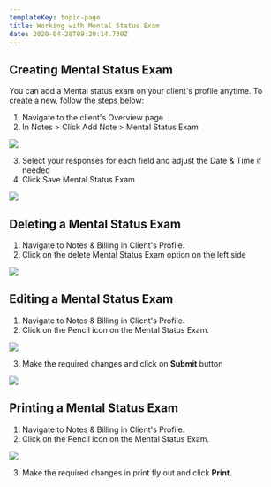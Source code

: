 ```yaml
---
templateKey: topic-page
title: Working with Mental Status Exam
date: 2020-04-28T09:20:14.730Z
---
```

## Creating Mental Status Exam

You can add a Mental status exam on your client's profile anytime. To create a new, follow the steps below:

1. Navigate to the client's Overview page 
2. In Notes > Click Add Note > Mental Status Exam

![](/img/mse_1.png)

3. Select your responses for each field and adjust the Date & Time if needed
4. Click Save Mental Status Exam  

![](/img/mse_2.png)

## Deleting a Mental Status Exam

1. Navigate to Notes & Billing in Client's Profile.
2. Click on the delete Mental Status Exam option on the left side

![](/img/mse_2.png)

## Editing a Mental Status Exam

1. Navigate to Notes & Billing in Client's Profile.
2. Click on the Pencil icon on the Mental Status Exam.

![](/img/mse_2.png)

3. Make the required changes and click on **Submit** button

![](/img/mse_2.png)

## Printing a Mental Status Exam

1. Navigate to Notes & Billing in Client's Profile.
2. Click on the Pencil icon on the Mental Status Exam.

![](/img/mse_2.png)

3. Make the required changes in print fly out and click **Print.**
